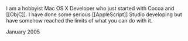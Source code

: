 I am a hobbyist Mac OS X Developer who just started with Cocoa and [[ObjC]]. I have done some serious [[AppleScript]] Studio developing but have somehow reached the limits of what you can do with it. 

January 2005